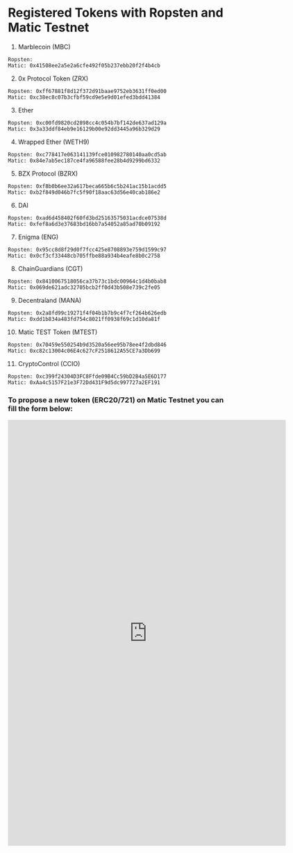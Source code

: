 # Registered Tokens with Ropsten and Matic Testnet

1. Marblecoin (MBC)  

```
Ropsten:
Matic: 0x41508ee2a5e2a6cfe492f05b237ebb20f2f4b4cb
```

2. 0x Protocol Token (ZRX)

```
Ropsten: 0xff67881f8d12f372d91baae9752eb3631ff0ed00
Matic: 0xc38ec8c07b3cfbf59cd9e5e9d01efed3bdd41384
```

3. Ether

```
Ropsten: 0xc00fd9820cd2898cc4c054b7bf142de637ad129a
Matic: 0x3a33ddf84eb9e16129b00e92dd3445a96b329d29
```

4. Wrapped Ether (WETH9)

```
Ropsten: 0xc778417e063141139fce010982780140aa0cd5ab
Matic: 0x84e7ab5ec187ce4fa96588fee28b4d9299bd6332
```

5. BZX Protocol (BZRX)

```
Ropsten: 0xf8b0b6ee32a617beca665b6c5b241ac15b1acdd5
Matic: 0xb2f849d046b7fc5f90f18aac63d56e40cab186e2
```

6. DAI

```
Ropsten: 0xad6d458402f60fd3bd25163575031acdce07538d
Matic: 0xfef8a6d3e37683bd16bb7a54052a85ad70b09192
```

7. Enigma (ENG)

```
Ropsten: 0x95cc8d8f29d0f7fcc425e8708893e759d1599c97
Matic: 0x0cf3cf33448cb705ffbe88a934b4eafe8b0c2758
```

8. ChainGuardians (CGT)

```
Ropsten: 0x8410067518056ca37b73c1bdc00964c1d4b0bab8
Matic: 0x069de621adc32705bcb2ff0d43b508e739c2fe05
```

9. Decentraland (MANA)

```
Ropsten: 0x2a8fd99c19271f4f04b1b7b9c4f7cf264b626edb
Matic: 0xdd1b834a483fd754c8021ff0938f69c1d10da81f
```

10. Matic TEST Token (MTEST)

```
Ropsten: 0x70459e550254b9d3520a56ee95b78ee4f2dbd846
Matic: 0xc82c13004c06E4c627cF2518612A55CE7a3Db699
```

11. CryptoControl (CCIO)

```
Ropsten: 0xc399f24304D3FC8Ffde09B4Cc59bD2B4a5E6D177
Matic: 0xAa4c5157F21e3F72Dd431F9d5dc997727a2EF191
```


### To propose a new token (ERC20/721) on Matic Testnet you can fill the form below:

<iframe src="https://docs.google.com/forms/d/e/1FAIpQLScaiH5Z9rfBgglPiIZXbCH_qe-SKXFnq7VTgxMOgas25lHmBQ/viewform?embedded=true" width="640" height="981" frameborder="0" marginheight="0" marginwidth="0">Loading…</iframe>